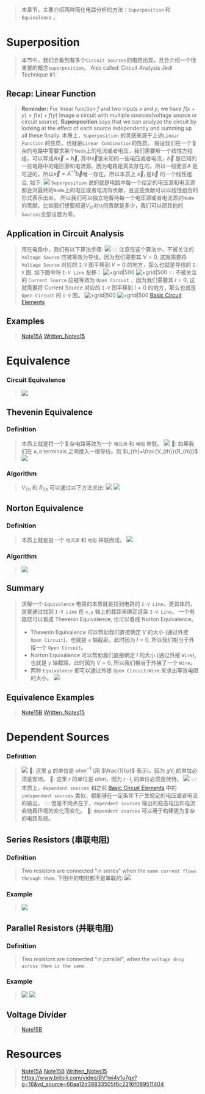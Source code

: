 > 本章节，主要介绍两种简化电路分析的方法：`Superposition` 和 `Equivalence` 。


# Superposition
> 本节中，我们会看到有多个`Circuit Sources`的电路出现。且会介绍一个很重要的概念`superposition`。
> Also called: Circuit Analysis Jedi Technique #1. 

## Recap: Linear Function
> **Reminder:** For linear function $f$ and two inputs $x$ and $y$, we have $f(x+y)=f(x)+f(y)$
> Image a circuit with multiple sources(voltage source or circuit source).
> **Superposition** says that we can analyze the circuit by looking at the effect of each source independently and summing up all these finally.
> 本质上，`Superposition` 的灵感来源于上述`Linear Function` 的性质，也就是`Linear Combination`的性质。
> 假设我们在一个复杂的电路中需要求某个`Node`上的电流或者电压，我们需要解一个线性方程组，可以写成$A\vec{x}=\vec{b}$, 其中$\vec{x}$是未知的一些电压或者电流，$\vec{b}$ 是已知的一些电路中的电压源和电流源。因为电路是真实存在的，所以一般而言$A$ 是可逆的，所以$\vec{x}=A^{-1}\vec{b}$唯一存在。所以本质上 $\vec{x}_i$ 是$\vec{b}$ 的一个线性组合, 如下:
> ![](5_Superposition_and_Equivalence.assets/image-20230316183246378.png)
> `Superposition` 说的就是电路中每一个给定的电压源和电流源都会对最终的`Node`上的电压或者电流有贡献，且这些贡献可以以线性组合的形式表示出来。
> 所以我们可以独立地看待每一个电压源或者电流源对`Node` 的贡献。比如我们想要知道$V_{s1}$对$u_i$的贡献是多少，我们可以把其他的`Sources`全部设置为零。




## Application in Circuit Analysis
> 用在电路中，我们有以下算法步骤:
> ![](5_Superposition_and_Equivalence.assets/image-20230316182727981.png)
> 💡: 注意在这个算法中，不被关注的 `Voltage Source` 应被等效为导线，因为我们需要其 $V=0$, 这就需要将 `Voltage Source` 对应的 `I-V` 图平移到 $V=0$ 的地方，那么也就是导线的 `I-V` 图, 如下图中将 `I-V Line` 左移： 
>                                     ![+grid|500](5_Superposition_and_Equivalence.assets/image-20230316184638454.png) ![+grid|500](5_Superposition_and_Equivalence.assets/image-20230316184655660.png)
> 💡: 不被关注的 `Current Source` 应被等效为 `Open Circuit` ，因为我们需要其 $I=0$, 这就需要将 Current Source 对应的 `I-V` 图平移到 $I=0$ 的地方，那么也就是 `Open Circuit` 的 ` I-V ` 图。
>                                      ![+grid|500](5_Superposition_and_Equivalence.assets/image-20230316190623497.png) ![+grid|500](5_Superposition_and_Equivalence.assets/image-20230316190640833.png)
>  [Basic Circuit Elements](1_Circuit_Analysis_Node_Voltage.md#Basic%20Circuit%20Elements)




## Examples
> [Note15A](Typed_notes_pdf/Note15A.pdf)
> [Written_Notes15](Typed_notes_pdf/Written_Notes15.pdf)




# Equivalence
### Circuit Equivalence
> ![](5_Superposition_and_Equivalence.assets/image-20230316191402795.png)



## Thevenin Equivalence 
### Definition
> 本质上就是将一个复杂电路等效为一个 `电压源` 和 `电阻` 串联。
> ![](5_Superposition_and_Equivalence.assets/image-20230317210128468.png)
>  🔔: 如果我们在 `A,B` terminals 之间接入一根导线，则 $I_{th}=\frac{V_{th}}{R_{th}}$
>  ![](5_Superposition_and_Equivalence.assets/image-20230316193141021.png)



### Algorithm
>   $V_{Th}$ 和 $R_{Th}$ 可以通过以下方法求出:
>  ![](5_Superposition_and_Equivalence.assets/image-20230317210630983.png) ![](5_Superposition_and_Equivalence.assets/image-20230317210640448.png)


## Norton Equivalence
### Definition
> 本质上就是由一个 `电流源` 和 `电阻` 并联而成。
> ![](5_Superposition_and_Equivalence.assets/image-20230317211600378.png)


### Algorithm
> ![](5_Superposition_and_Equivalence.assets/image-20230317211637176.png)




## Summary
> 求解一个 `Equivalence` 电路的本质就是找到电路的 `I-V Line`，更具体的，是要通过找到 `I-V Line` 在 `x,y` 轴上的截距来确定这条 `I-V Line`。
> 一个电路既可以看成 Thevenin Equivalence, 也可以看成 Norton Equivalence。
> - Thevenin Equivalence 可以帮助我们直接确定 $V$ 的大小 (通过外接 `Open Circuit`)，也就是 ` x ` 轴截距，此时因为 $I=0$, 所以我们相当于外接一个 `Open Circuit`。
> - Norton Equivalance 可以帮助我们直接确定 $I$ 的大小 (通过外接 `Wire`), 也就是 `y` 轴截距。此时因为 $V=0$, 所以我们相当于外接了一个 `Wire`。
> - 两种 `Equivalence` 都可以通过外接 `Open Circuit/Wire` 来求出等效电阻的大小。
>  ![](5_Superposition_and_Equivalence.assets/image-20230316191719721.png)




## Equivalence Examples
> [Note15B](Typed_notes_pdf/Note15B.pdf)
> [Written_Notes15](Typed_notes_pdf/Written_Notes15.pdf)




# Dependent Sources
### Definition
> ![](5_Superposition_and_Equivalence.assets/image-20230316194931473.png)
> 📗: 这里 $g$ 的单位是 $ohm^{-1}$ (用 $\frac{1}{o}$ 表示)。因为 $gV_i$ 的单位必须是安培。
> 📗: 这里 $r$ 的单位是 $ohm$，因为 $r\cdot I_j$ 的单位必须是伏特。
> ![](5_Superposition_and_Equivalence.assets/image-20230316103755496.png)
>💡: 本质上，`dependent sources` 和之前 [Basic Circuit Elements](1_Circuit_Analysis_Node_Voltage.md#Basic%20Circuit%20Elements) 中的 `independent sources` 类似，都能够在一定条件下产生稳定的电压或者电流的输出。
> 💡: 但是不同点在于，`dependent sources` 输出的稳态电压和电流会随着环境的变化而变化。
> 🔔: `dependent sources` 可以用于构建更为复杂的电路系统。



## Series Resistors (串联电阻)
### Definition
> Two resistors are connected "in series" when the `same current flows through them`.
> 下图中的电阻都不是串联的:
> ![](5_Superposition_and_Equivalence.assets/image-20230316200047253.png)


### Example
> ![](5_Superposition_and_Equivalence.assets/image-20230316195800720.png)





## Parallel Resistors (并联电阻)
### Definition
> Two resistors are connected "in parallel", when the `voltage drop across them is the same` .

### Example
> ![](5_Superposition_and_Equivalence.assets/image-20230316195821364.png) ![](5_Superposition_and_Equivalence.assets/image-20230316195829102.png)



## Voltage Divider
> [Note15B](Typed_notes_pdf/Note15B.pdf)



# Resources
> [Note15A](Typed_notes_pdf/Note15A.pdf)
> [Note15B](Typed_notes_pdf/Note15B.pdf)
> [Written_Notes15](Typed_notes_pdf/Written_Notes15.pdf)
> https://www.bilibili.com/video/BV1wi4y1u7gx?p=16&vd_source=66aa12d38833505f6c2216f089511404